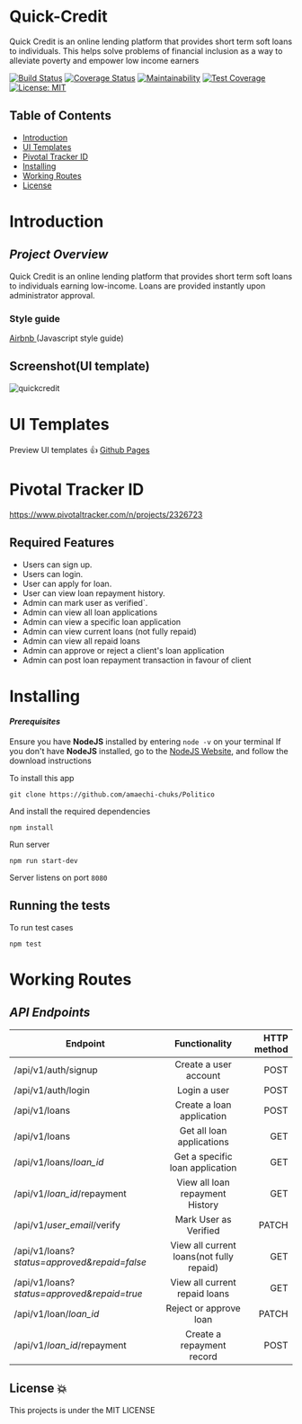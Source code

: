 # Quick-Credit

Quick Credit is an online lending platform that provides short term soft loans to individuals. This helps solve problems of financial inclusion as a way to alleviate poverty and empower low income earners

[![Build Status](https://travis-ci.com/mekzy-o/Quick-Credit.svg?branch=develop)](https://travis-ci.com/mekzy-o/Quick-Credit)
[![Coverage Status](https://coveralls.io/repos/github/mekzy-o/Quick-Credit/badge.svg?branch=develop)](https://coveralls.io/github/mekzy-o/Quick-Credit?branch=develop)
[![Maintainability](https://api.codeclimate.com/v1/badges/d998719ca8d68e4afaee/maintainability)](https://codeclimate.com/github/mekzy-o/Quick-Credit/maintainability)
[![Test Coverage](https://api.codeclimate.com/v1/badges/d998719ca8d68e4afaee/test_coverage)](https://codeclimate.com/github/mekzy-o/Quick-Credit/test_coverage)
[![License: MIT](https://img.shields.io/badge/License-MIT-green.svg)](https://opensource.org/licenses/MIT)

## Table of Contents

 - [Introduction](#introduction)
 - [UI Templates](#ui-templates)
 - [Pivotal Tracker ID](https://www.pivotaltracker.com/n/projects/2326723)
 - [Installing](#installing)
 - [Working Routes](#working-routes)
 - [License](#license)


# Introduction

## *Project Overview*

Quick Credit is an online lending platform that provides short term soft loans to individuals earning low-income. Loans are provided instantly upon administrator approval.


### __Style guide__

[Airbnb ](https://github.com/airbnb/javascript)(Javascript style guide)


## Screenshot(UI template)

![quickcredit](https://user-images.githubusercontent.com/40548599/56082718-eb80ff00-5e13-11e9-9f35-90b4bff1f4cf.PNG)

# UI Templates

Preview UI templates :+1: [Github Pages](/)

# Pivotal Tracker ID

https://www.pivotaltracker.com/n/projects/2326723


## Required Features

- Users can sign up.
- Users can login.
- User can apply for loan.
- User can view  loan repayment history.
- Admin can mark user as verified`.
- Admin can view all loan applications
- Admin can view a specific loan application
- Admin can view current loans (not fully repaid)
- Admin can view all repaid loans
- Admin can approve or reject a client's loan application
- Admin can post loan repayment transaction in favour of client


# Installing

#### *Prerequisites*

Ensure you have **NodeJS** installed by entering `node -v` on your terminal
If you don't have **NodeJS** installed, go to the [NodeJS Website](http://nodejs.org),  and follow the download instructions

To install this app

`
git clone https://github.com/amaechi-chuks/Politico
`

And install the required dependencies

`
npm install
`

Run server

`
npm run start-dev
`

Server listens on port `8080`

## Running the tests

To run test cases

`
npm test
`
# Working Routes

 ## *API Endpoints*
|Endpoint                                           | Functionality                     |HTTP method 
|---------------------------------------------------|:-----------------------------------:|-------------:
|/api/v1/auth/signup                            |Create a user account        |POST
|/api/v1/auth/login                                |Login a user        |POST
|/api/v1/loans                               |Create a loan application        |POST
|/api/v1/loans                               |Get all loan applications       |GET
|/api/v1/loans/*loan_id*                              |Get a specific loan application       |GET
|/api/v1/*loan_id*/repayment                       |View all loan repayment History       |GET
|/api/v1/*user_email*/verify                                 |Mark User as Verified      |PATCH
|/api/v1/loans?*status=approved&repaid=false*           |View all current loans(not fully repaid)         |GET
|/api/v1/loans?*status=approved&repaid=true*                                |View all current repaid loans        |GET 
|/api/v1/loan/*loan_id*                                |Reject or approve loan        |PATCH
|/api/v1/*loan_id*/repayment                       |Create a repayment record      |POST


 
## License :boom:
This projects is under the MIT LICENSE
